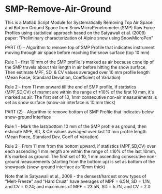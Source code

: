 # SMP-Remove-Air-Ground
This is a Matlab Script Module for Systematically Removing Top Air Space and Bottom Ground Space from SnowMicroPenetrometer (SMP) Raw Force Profiles using statistical approach based on the Satyawali et al. (2009) paper: 
"Preliminary characterization of Alpine snow using SnowMicroPen"

PART (1) - Algorithm to remove top of SMP Profile that indicates instrument moving through air space before reaching the snow surface (top 10 mm) 

Rule 1 - first 10 mm of the SMP profile is marked as air because cone tip of the SMP travels about this length in air before hitting the snow surface. Then estimate MPF, SD, & CV values averaged over 10 mm profile length (Mean Force, Standard Deviation, Coefficient of Variation)

Rule 2 - from 11 mm onward till the end of SMP profile, if statistics (MPF,SD,CV) of msmnt are within the range of ±10% of the first 10 mm, it's marked as air. The first set of 10, 1mm consecutive non-air measurements is set as snow surface (snow-air interface is 10 mm thick)

PART (2) - Algorithm to remove bottom of SMP Profile that indicates below snow-ground interface

Rule 1 - Mark the last/bottom 10 mm of the SMP profile as ground, then estimate MPF, SD, & CV values averaged over last 10 mm profile length (Mean Force, Standard Dev, Coeff of Variation)

Rule 2 - From 11 mm from the bottom upward, if statistics (MPF,SD,CV) over each ascending 1 mm length are within the range of ±10% of the last 10mm, it's marked as ground. The first set of 10, 1 mm ascending consecutive non-ground measurements (starting from the bottom up) is set as bottom of the snowpack (snow-ground interface as 10mm thick)

Note that in Satyawali et al., 2009 - the densest/hardest snow types of "Melt-Freeze" and "Hard Crust" have averages of MPF = 6.5N, SD = 1.1N, and CV = 0.24; and maximums of MPF = 23.5N, SD = 5.7N, and CV = 2.0  
   
